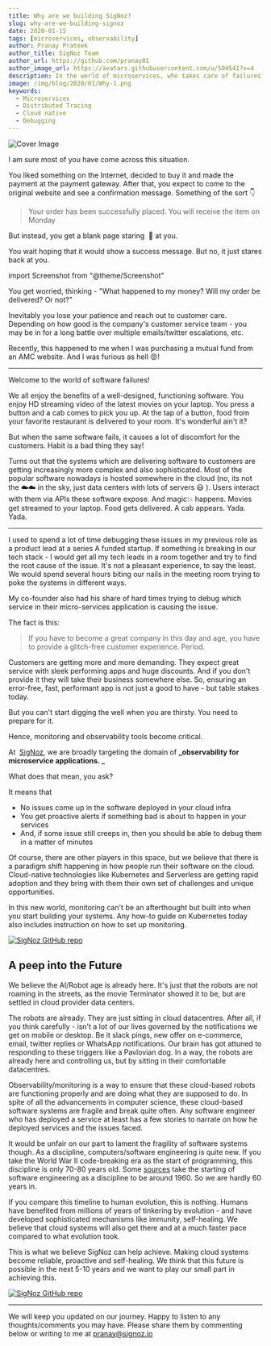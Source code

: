 ```yaml
---
title: Why are we building SigNoz?
slug: why-are-we-building-signoz
date: 2020-01-15
tags: [microservices, observability]
author: Pranay Prateek
author_title: SigNoz Team
author_url: https://github.com/pranay01
author_image_url: https://avatars.githubusercontent.com/u/504541?v=4
description: In the world of microservices, who takes care of failures? How do you solve availability and performance issues quickly in your production environment. For a modern-day distributed system, observability needs to be built within the system. And, SigNoz attempts to bring you the best open-source observability stack for your distributed system.
image: /img/blog/2020/01/Why-1.png
keywords:
  - Microservices
  - Distributed Tracing
  - Cloud native
  - Debugging
---
```


![Cover Image](/img/blog/2020/01/Why-1.png)

<!--truncate-->

I am sure most of you have come across this situation.

You liked something on the Internet, decided to buy it and made the payment at the payment gateway. After that, you expect to come to the original website and see a confirmation message. Something of the sort 👇

> Your order has been successfully placed. You will receive the item on Monday

But instead, you get a blank page staring  👀 at you.

You wait hoping that it would show a success message. But no, it just stares back at you.

import Screenshot from "@theme/Screenshot"

<Screenshot
    alt="Blank page returned after making payment"
    height={500}
    src="/img/blog/2020/01/BlankPage.jpg"
    title="Blank page returned after making payment"
    width={700}
/>

You get worried, thinking - "What happened to my money? Will my order be delivered? Or not?"

Inevitably you lose your patience and reach out to customer care. Depending on how good is the company's customer service team - you may be in for a long battle over multiple emails/twitter escalations, etc.

Recently, this happened to me when I was purchasing a mutual fund from an AMC website. And I was furious as hell 😡!

---

Welcome to the world of software failures!

We all enjoy the benefits of a well-designed, functioning software. You enjoy HD streaming video of the latest movies on your laptop. You press a button and a cab comes to pick you up. At the tap of a button, food from your favorite restaurant is delivered to your room. It's wonderful ain't it?

But when the same software fails, it causes a lot of discomfort for the customers. Habit is a bad thing they say!

Turns out that the systems which are delivering software to customers are getting increasingly more complex and also sophisticated. Most of the popular software nowadays is hosted somewhere in the cloud (no, its not the ☁️☁️ in the sky, just data centers with lots of servers 😃 ). Users interact with them via APIs these software expose. And magic💥 happens. Movies get streamed to your laptop. Food gets delivered. A cab appears. Yada. Yada.

---

I used to spend a lot of time debugging these issues in my previous role as a product lead at a series A funded startup. If something is breaking in our tech stack - I would get all my tech leads in a room together and try to find the root cause of the issue. It's not a pleasant experience, to say the least. We would spend several hours biting our nails in the meeting room trying to poke the systems in different ways.

My co-founder also had his share of hard times trying to debug which service in their micro-services application is causing the issue.

The fact is this:

> If you have to become a great company in this day and age, you have to provide a glitch-free customer experience. Period.

Customers are getting more and more demanding. They expect great service with sleek performing apps and huge discounts. And if you don't provide it they will take their business somewhere else. So, ensuring an error-free, fast, performant app is not just a good to have - but table stakes today.

But you can't start digging the well when you are thirsty. You need to prepare for it.

Hence, monitoring and observability tools become critical.

At  [SigNoz](https://signoz.io/?utm_source=blog&utm_medium=article), we are broadly targeting the domain of **_observability for microservice applications. _**

What does that mean, you ask?

It means that

- No issues come up in the software deployed in your cloud infra
- You get proactive alerts if something bad is about to happen in your services
- And, if some issue still creeps in, then you should be able to debug them in a matter of minutes

Of course, there are other players in this space, but we believe that there is a paradigm shift happening in how people run their software on the cloud. Cloud-native technologies like Kubernetes and Serverless are getting rapid adoption and they bring with them their own set of challenges and unique opportunities.

<Screenshot
    alt="KubeCon conference attendance"
    height={500}
    src="/img/blog/2020/01/KubeConCNCAttendance2019.png"
    title="KubeCon (leading k8s conference) attendance went from 500 to 23000 in 5 yrs"
    width={700}
/>

In this new world, monitoring can't be an afterthought but built into when you start building your systems. Any how-to guide on Kubernetes today also includes instruction on how to set up monitoring.

[![SigNoz GitHub repo](/img/blog/common/signoz_github.png)](https://github.com/SigNoz/signoz)

## A peep into the Future

We believe the AI/Robot age is already here. It's just that the robots are not roaming in the streets, as the movie Terminator showed it to be, but are settled in cloud provider data centers.

<Screenshot
    alt="Robots"
    height={500}
    src="/img/blog/2020/01/BlogTerminator.jpg"
    width={700}
/>

The robots are already. They are just sitting in cloud datacentres.
After all, if you think carefully - isn't a lot of our lives governed by the notifications we get on mobile or desktop. Be it slack pings, new offer on e-commerce, email, twitter replies or WhatsApp notifications. Our brain has got attuned to responding to these triggers like a Pavlovian dog. In a way, the robots are already here and controlling us, but by sitting in their comfortable datacentres.

Observability/monitoring is a way to ensure that these cloud-based robots are functioning properly and are doing what they are supposed to do. In spite of all the advancements in computer science, these cloud-based software systems are fragile and break quite often. Any software engineer who has deployed a service at least has a few stories to narrate on how he deployed services and the issues faced.

It would be unfair on our part to lament the fragility of software systems though. As a discipline, computers/software engineering is quite new. If you take the World War II code-breaking era as the start of programming, this discipline is only 70-80 years old. Some <a href = "https://people.inf.ethz.ch/wirth/Miscellaneous/IEEE-Annals.pdf" rel="noopener noreferrer nofollow" target="_blank" >sources</a> take the starting of software engineering as a discipline to be around 1960. So we are hardly 60 years in.

If you compare this timeline to human evolution, this is nothing. Humans have benefited from millions of years of tinkering by evolution - and have developed sophisticated mechanisms like immunity, self-healing. We believe that cloud systems will also get there and at a much faster pace compared to what evolution took.

This is what we believe SigNoz can help achieve. Making cloud systems become reliable, proactive and self-healing. We think that this future is possible in the next 5-10 years and we want to play our small part in achieving this.

[![SigNoz GitHub repo](/img/blog/common/signoz_github.png)](https://github.com/SigNoz/signoz)

---

We will keep you updated on our journey. Happy to listen to any thoughts/comments you may have. Please share them by commenting below or writing to me at pranay@signoz.io
